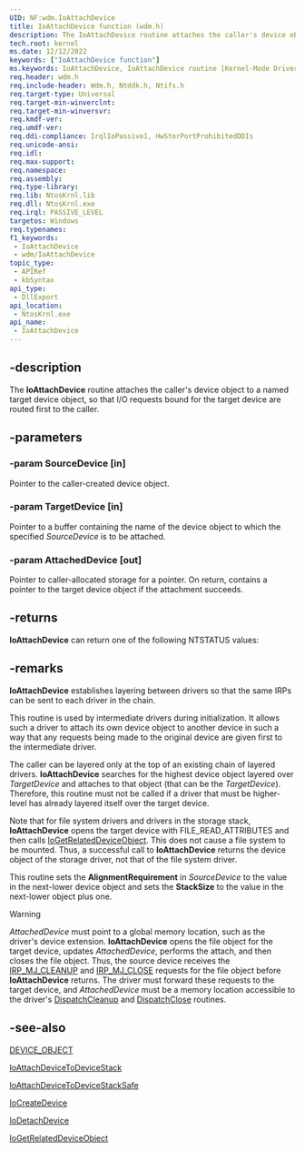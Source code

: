 ```yaml
---
UID: NF:wdm.IoAttachDevice
title: IoAttachDevice function (wdm.h)
description: The IoAttachDevice routine attaches the caller's device object to a named target device object, so that I/O requests bound for the target device are routed first to the caller.
tech.root: kernel
ms.date: 12/12/2022
keywords: ["IoAttachDevice function"]
ms.keywords: IoAttachDevice, IoAttachDevice routine [Kernel-Mode Driver Architecture], k104_a4f21237-9d2c-4336-9956-5e24da79f4b2.xml, kernel.ioattachdevice, wdm/IoAttachDevice
req.header: wdm.h
req.include-header: Wdm.h, Ntddk.h, Ntifs.h
req.target-type: Universal
req.target-min-winverclnt:
req.target-min-winversvr: 
req.kmdf-ver: 
req.umdf-ver: 
req.ddi-compliance: IrqlIoPassive1, HwStorPortProhibitedDDIs
req.unicode-ansi: 
req.idl: 
req.max-support: 
req.namespace: 
req.assembly: 
req.type-library: 
req.lib: NtosKrnl.lib
req.dll: NtosKrnl.exe
req.irql: PASSIVE_LEVEL
targetos: Windows
req.typenames: 
f1_keywords:
 - IoAttachDevice
 - wdm/IoAttachDevice
topic_type:
 - APIRef
 - kbSyntax
api_type:
 - DllExport
api_location:
 - NtosKrnl.exe
api_name:
 - IoAttachDevice
---
```


## -description

The **IoAttachDevice** routine attaches the caller's device object to a named target device object, so that I/O requests bound for the target device are routed first to the caller.

## -parameters

### -param SourceDevice [in]

Pointer to the caller-created device object.

### -param TargetDevice [in]

Pointer to a buffer containing the name of the device object to which the specified *SourceDevice* is to be attached.

### -param AttachedDevice [out]

Pointer to caller-allocated storage for a pointer. On return, contains a pointer to the target device object if the attachment succeeds.

## -returns

**IoAttachDevice** can return one of the following NTSTATUS values:

## -remarks

**IoAttachDevice** establishes layering between drivers so that the same IRPs can be sent to each driver in the chain.

This routine is used by intermediate drivers during initialization. It allows such a driver to attach its own device object to another device in such a way that any requests being made to the original device are given first to the intermediate driver.

The caller can be layered only at the top of an existing chain of layered drivers. **IoAttachDevice** searches for the highest device object layered over *TargetDevice* and attaches to that object (that can be the *TargetDevice*). Therefore, this routine must not be called if a driver that must be higher-level has already layered itself over the target device.

Note that for file system drivers and drivers in the storage stack, **IoAttachDevice** opens the target device with FILE_READ_ATTRIBUTES and then calls [IoGetRelatedDeviceObject](/windows-hardware/drivers/ddi/wdm/nf-wdm-iogetrelateddeviceobject). This does not cause a file system to be mounted. Thus, a successful call to **IoAttachDevice** returns the device object of the storage driver, not that of the file system driver.

This routine sets the **AlignmentRequirement** in *SourceDevice* to the value in the next-lower device object and sets the **StackSize** to the value in the next-lower object plus one.

> [!WARNING]
> *AttachedDevice* must point to a global memory location, such as the driver's device extension. **IoAttachDevice** opens the file object for the target device, updates *AttachedDevice*, performs the attach, and then closes the file object. Thus, the source device receives the [IRP_MJ_CLEANUP](/windows-hardware/drivers/ifs/irp-mj-cleanup) and [IRP_MJ_CLOSE](/windows-hardware/drivers/kernel/irp-mj-close) requests for the file object before **IoAttachDevice** returns. The driver must forward these requests to the target device, and *AttachedDevice* must be a memory location accessible to the driver's [DispatchCleanup](/windows-hardware/drivers/ddi/wdm/nc-wdm-driver_dispatch) and [DispatchClose](/windows-hardware/drivers/ddi/wdm/nc-wdm-driver_dispatch) routines.

## -see-also

[DEVICE_OBJECT](/windows-hardware/drivers/ddi/wdm/ns-wdm-_device_object)

[IoAttachDeviceToDeviceStack](/windows-hardware/drivers/ddi/wdm/nf-wdm-ioattachdevicetodevicestack)

[IoAttachDeviceToDeviceStackSafe](/windows-hardware/drivers/ddi/ntddk/nf-ntddk-ioattachdevicetodevicestacksafe)

[IoCreateDevice](/windows-hardware/drivers/ddi/wdm/nf-wdm-iocreatedevice)

[IoDetachDevice](/windows-hardware/drivers/ddi/wdm/nf-wdm-iodetachdevice)

[IoGetRelatedDeviceObject](/windows-hardware/drivers/ddi/wdm/nf-wdm-iogetrelateddeviceobject)
